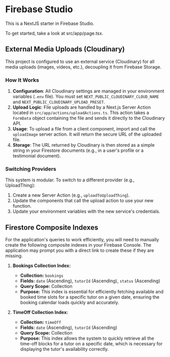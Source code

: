# Firebase Studio

This is a NextJS starter in Firebase Studio.

To get started, take a look at src/app/page.tsx.

## External Media Uploads (Cloudinary)

This project is configured to use an external service (Cloudinary) for all media uploads (images, videos, etc.), decoupling it from Firebase Storage.

### How It Works

1.  **Configuration**: All Cloudinary settings are managed in your environment variables (`.env` file). You must set `NEXT_PUBLIC_CLOUDINARY_CLOUD_NAME` and `NEXT_PUBLIC_CLOUDINARY_UPLOAD_PRESET`.
2.  **Upload Logic**: File uploads are handled by a Next.js Server Action located in `src/app/actions/uploadActions.ts`. This action takes a `FormData` object containing the file and sends it directly to the Cloudinary API.
3.  **Usage**: To upload a file from a client component, import and call the `uploadImage` server action. It will return the secure URL of the uploaded file.
4.  **Storage**: The URL returned by Cloudinary is then stored as a simple string in your Firestore documents (e.g., in a user's profile or a testimonial document).

### Switching Providers

This system is modular. To switch to a different provider (e.g., UploadThing):

1.  Create a new Server Action (e.g., `uploadToUploadThing`).
2.  Update the components that call the upload action to use your new function.
3.  Update your environment variables with the new service's credentials.

## Firestore Composite Indexes

For the application's queries to work efficiently, you will need to manually create the following composite indexes in your Firebase Console. The application may prompt you with a direct link to create these if they are missing.

1.  **Bookings Collection Index:**
    *   **Collection:** `bookings`
    *   **Fields:** `date` (Ascending), `tutorId` (Ascending), `status` (Ascending)
    *   **Query Scope:** Collection
    *   **Purpose:** This index is essential for efficiently fetching available and booked time slots for a specific tutor on a given date, ensuring the booking calendar loads quickly and accurately.

2.  **TimeOff Collection Index:**
    *   **Collection:** `timeOff`
    *   **Fields:** `date` (Ascending), `tutorId` (Ascending)
    *   **Query Scope:** Collection
    *   **Purpose:** This index allows the system to quickly retrieve all the time-off blocks for a tutor on a specific date, which is necessary for displaying the tutor's availability correctly.
